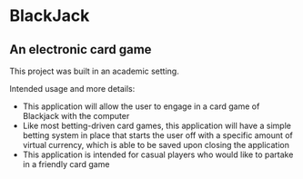 # BlackJack

## An electronic card game

This project was built in an academic setting.

Intended usage and more details:
- This application will allow the user to engage in a card game of Blackjack with the computer 
- Like most betting-driven card games, this application will have a simple betting system in place that starts the user
off with a specific amount of virtual currency, which is able to be saved upon closing the application
- This application is intended for casual players who would like to partake in a friendly card game

